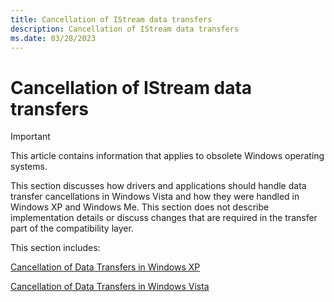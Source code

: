 ```yaml
---
title: Cancellation of IStream data transfers
description: Cancellation of IStream data transfers
ms.date: 03/28/2023
---
```


# Cancellation of IStream data transfers

> [!IMPORTANT]
> This article contains information that applies to obsolete Windows operating systems.

This section discusses how drivers and applications should handle data transfer cancellations in Windows Vista and how they were handled in Windows XP and Windows Me. This section does not describe implementation details or discuss changes that are required in the transfer part of the compatibility layer.

This section includes:

[Cancellation of Data Transfers in Windows XP](cancellation-of-data-transfers-in-windows-xp.md)

[Cancellation of Data Transfers in Windows Vista](cancellation-of-data-transfers-in-windows-vista.md)
